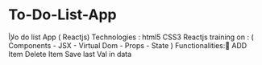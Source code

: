 # To-Do-List-App
لإأo do list App ( Reactjs) 
Technologies : 
html5
CSS3
Reactjs
training on : 
( Components - JSX - Virtual Dom - Props - State )
Functionalities: 
ِADD Item
Delete Item
Save last Val in data

